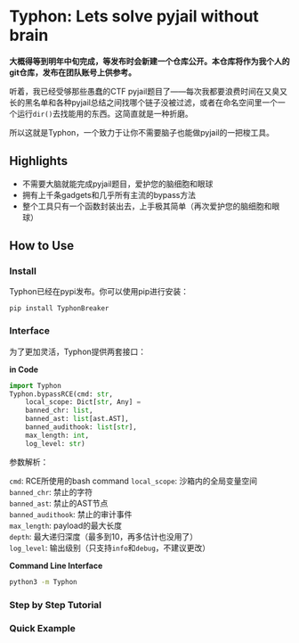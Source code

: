 # Typhon: Lets solve pyjail without brain

**大概得等到明年中旬完成，等发布时会新建一个仓库公开。本仓库将作为我个人的git仓库，发布在团队账号上供参考。**

听着，我已经受够那些愚蠢的CTF pyjail题目了——每次我都要浪费时间在又臭又长的黑名单和各种pyjail总结之间找哪个链子没被过滤，或者在命名空间里一个一个运行`dir()`去找能用的东西。这简直就是一种折磨。

所以这就是Typhon，一个致力于让你不需要脑子也能做pyjail的一把梭工具。

## Highlights

- 不需要大脑就能完成pyjail题目，爱护您的脑细胞和眼球
- 拥有上千条gadgets和几乎所有主流的bypass方法
- 整个工具只有一个函数封装出去，上手极其简单（再次爱护您的脑细胞和眼球）

## How to Use

### Install

Typhon已经在pypi发布。你可以使用pip进行安装：

```
pip install TyphonBreaker
```

### Interface

为了更加灵活，Typhon提供两套接口：

**in Code**

```python
import Typhon
Typhon.bypassRCE(cmd: str,
    local_scope: Dict[str, Any] = 
    banned_chr: list,
    banned_ast: list[ast.AST],
    banned_audithook: list[str],
    max_length: int,
    log_level: str) 
```

参数解析：

`cmd`: RCE所使用的bash command
`local_scope`: 沙箱内的全局变量空间  
`banned_chr`: 禁止的字符  
`banned_ast`: 禁止的AST节点  
`banned_audithook`: 禁止的审计事件  
`max_length`: payload的最大长度  
`depth`: 最大递归深度（最多到10，再多估计也没用了）  
`log_level`: 输出级别（只支持`info`和`debug`，不建议更改）  

**Command Line Interface**

```bash
python3 -m Typhon 
```

### Step by Step Tutorial


### Quick Example


